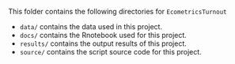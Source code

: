 This folder contains the following directories for `EcometricsTurnout`

* `data/` contains the data used in this project.
* `docs/` contains the Rnotebook used for this project.
* `results/` contains the output results of this project.
* `source/` contains the script source code for this project.
